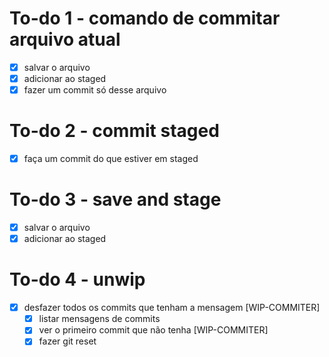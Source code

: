 # To-do 1 - comando de commitar arquivo atual
- [X] salvar o arquivo
- [X] adicionar ao staged
- [X] fazer um commit só desse arquivo

# To-do 2 - commit staged
- [X] faça um commit do que estiver em staged

# To-do 3 - save and stage
- [X] salvar o arquivo
- [X] adicionar ao staged

# To-do 4 - unwip
- [X] desfazer todos os commits que tenham a mensagem [WIP-COMMITER]
  - [X] listar mensagens de commits
  - [X] ver o primeiro commit que não tenha [WIP-COMMITER]
  - [X] fazer git reset <ref>